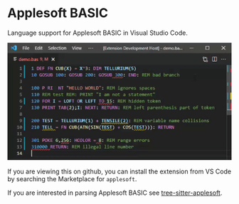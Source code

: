 # Applesoft BASIC

Language support for Applesoft BASIC in Visual Studio Code.

<img src="demo.gif" alt="session capture"/>

If you are viewing this on github, you can install the extension from VS Code by searching the Marketplace for `applesoft`.

If you are interested in parsing Applesoft BASIC see [tree-sitter-applesoft](https://github.com/dfgordon/tree-sitter-applesoft).
